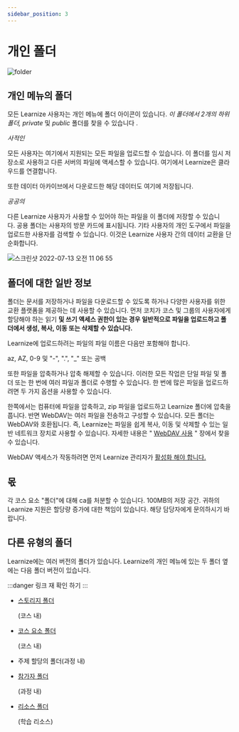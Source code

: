 ```yaml
---
sidebar_position: 3
---
```


# 개인 폴더

![folder](https://user-images.githubusercontent.com/68142821/178635595-ccec714f-64ff-44a2-a4fc-3088aa7479c4.png)

## 개인 메뉴의 폴더

모든 Learnize 사용자는 개인 메뉴에 폴더 아이콘이 있습니다. *이 폴더에서 2개의 하위 폴더, private* 및 *public* 폴더를 찾을 수 있습니다 .

*사적인*

모든 사용자는 여기에서 지원되는 모든 파일을 업로드할 수 있습니다. 이 폴더를 임시 저장소로 사용하고 다른 서버의 파일에 액세스할 수 있습니다. 여기에서 Learnize은 클라우드를 연결합니다.

또한 데이터 아카이브에서 다운로드한 해당 데이터도 여기에 저장됩니다.

*공공의*

다른 Learnize 사용자가 사용할 수 있어야 하는 파일을 이 폴더에 저장할 수 있습니다. 공용 폴더는 사용자의 방문 카드에 표시됩니다. 기타 사용자의 개인 도구에서 파일을 업로드한 사용자를 검색할 수 있습니다. 이것은 Learnize 사용자 간의 데이터 교환을 단순화합니다.

![스크린샷 2022-07-13 오전 11 06 55](https://user-images.githubusercontent.com/68142821/178635690-d422e803-e54a-4bf5-8889-7b043cac2e28.png)

## 폴더에 대한 일반 정보

폴더는 문서를 저장하거나 파일을 다운로드할 수 있도록 하거나 다양한 사용자를 위한 교환 플랫폼을 제공하는 데 사용할 수 있습니다. 먼저 코치가 코스 및 그룹의 사용자에게 할당해야 하는 읽기 **및 쓰기 액세스 권한이 있는 경우 일반적으로 파일을 업로드하고 폴더에서 생성, 복사, 이동 또는 삭제할 수 있습니다.**

Learnize에 업로드하려는 파일의 파일 이름은 다음만 포함해야 합니다.

az, AZ, 0-9 및 "-", ".", "_" 또는 공백

또한 파일을 압축하거나 압축 해제할 수 있습니다. 이러한 모든 작업은 단일 파일 및 폴더 또는 한 번에 여러 파일과 폴더로 수행할 수 있습니다. 한 번에 많은 파일을 업로드하려면 두 가지 옵션을 사용할 수 있습니다.

한쪽에서는 컴퓨터에 파일을 압축하고, zip 파일을 업로드하고 Learnize 폴더에 압축을 풉니다. 반면 WebDAV는 여러 파일을 전송하고 구성할 수 있습니다. 모든 폴더는 WebDAV와 호환됩니다. 즉, Learnize는 파일을 쉽게 복사, 이동 및 삭제할 수 있는 일반 네트워크 장치로 사용할 수 있습니다. 자세한 내용은 " [WebDAV 사용](http://docs.learnize.co.kr/manual_user/supported_tech/Using_WebDAV/) " 장에서 찾을 수 있습니다.

WebDAV 액세스가 작동하려면 먼저 Learnize 관리자가 [활성화 해야 합니다.](http://docs.learnize.co.kr/manual_user/manual_admin/administration/WebDAV.de.md)

## 몫

각 코스 요소 "폴더"에 대해 ca를 처분할 수 있습니다. 100MB의 저장 공간. 귀하의 Learnize 지원은 할당량 증가에 대한 책임이 있습니다. 해당 담당자에게 문의하시기 바랍니다.

## 다른 유형의 폴더

Learnize에는 여러 버전의 폴더가 있습니다. Learnize의 개인 메뉴에 있는 두 폴더 옆에는 다음 폴더 버전이 있습니다.

:::danger
링크 재 확인 하기
:::

- [스토리지 폴더](http://docs.learnize.co.kr/docs/course-operation/using-course-tools/overview)
    
    (코스 내)
    
- [코스 요소 폴더](http://docs.learnize.co.kr/manual_user/course_elements/Knowledge_Transfer/#KnowledgeTransfer-_ordner)
    
    (코스 내)
    
- 주제 할당의 폴더(과정 내)
- [참가자 폴더](http://docs.learnize.co.kr/manual_user/course_elements/Communication_and_Collaboration/#CommunicationandCollaboration-_participantfolder)
    
    (과정 내)
    
- [리소스 폴더](http://docs.learnize.co.kr/manual_user/course_create/Course_Settings/#CourseSettings-_detail_ressourcen)
    
    (학습 리소스)